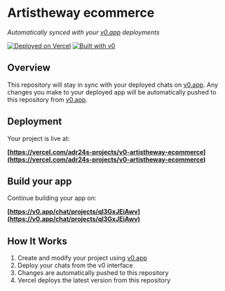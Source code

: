 # Artistheway ecommerce

*Automatically synced with your [v0.app](https://v0.app) deployments*

[![Deployed on Vercel](https://img.shields.io/badge/Deployed%20on-Vercel-black?style=for-the-badge&logo=vercel)](https://vercel.com/adr24s-projects/v0-artistheway-ecommerce)
[![Built with v0](https://img.shields.io/badge/Built%20with-v0.app-black?style=for-the-badge)](https://v0.app/chat/projects/ql3GxJEiAwv)

## Overview

This repository will stay in sync with your deployed chats on [v0.app](https://v0.app).
Any changes you make to your deployed app will be automatically pushed to this repository from [v0.app](https://v0.app).

## Deployment

Your project is live at:

**[https://vercel.com/adr24s-projects/v0-artistheway-ecommerce](https://vercel.com/adr24s-projects/v0-artistheway-ecommerce)**

## Build your app

Continue building your app on:

**[https://v0.app/chat/projects/ql3GxJEiAwv](https://v0.app/chat/projects/ql3GxJEiAwv)**

## How It Works

1. Create and modify your project using [v0.app](https://v0.app)
2. Deploy your chats from the v0 interface
3. Changes are automatically pushed to this repository
4. Vercel deploys the latest version from this repository